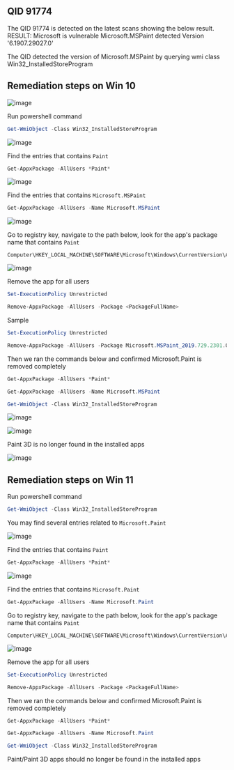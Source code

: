 ## QID 91774 

The QID 91774 is detected on the latest scans showing the below result.
RESULT: Microsoft is vulnerable Microsoft.MSPaint detected Version '6.1907.29027.0'

The QID detected the version of Microsoft.MSPaint by querying  wmi class Win32_InstalledStoreProgram


## Remediation steps on Win 10

![image](https://user-images.githubusercontent.com/96930989/229955007-4a5c912e-243b-488d-b2ff-f7d58d05e34d.png)

Run powershell command
```powershell
Get-WmiObject -Class Win32_InstalledStoreProgram
```

![image](https://user-images.githubusercontent.com/96930989/229954738-38b1b520-0f6a-405f-9b00-fea6f656f153.png)

Find the entries that contains `Paint`
```powershell
Get-AppxPackage -AllUsers *Paint* 
```

![image](https://user-images.githubusercontent.com/96930989/229726325-ffce4140-9ecd-45a1-8bfe-3cb38f2402ec.png)

Find the entries that contains `Microsoft.MSPaint`
```powershell
Get-AppxPackage -AllUsers -Name Microsoft.MSPaint
```
![image](https://user-images.githubusercontent.com/96930989/229954842-9b0c910a-27b5-4ced-be3d-e5e628a3540c.png)

Go to registry key, navigate to the path below, look for the app's package name that contains `Paint`
```
Computer\HKEY_LOCAL_MACHINE\SOFTWARE\Microsoft\Windows\CurrentVersion\Appx\AppxAllUserStore\Applications
```

![image](https://user-images.githubusercontent.com/96930989/229954944-824e661f-8487-491c-9a43-8a91a8163ea7.png)

Remove the app for all users
```powershell
Set-ExecutionPolicy Unrestricted
```
```powershell
Remove-AppxPackage -AllUsers -Package <PackageFullName>
```

Sample
```powershell
Set-ExecutionPolicy Unrestricted
```
```powershell
Remove-AppxPackage -AllUsers -Package Microsoft.MSPaint_2019.729.2301.0_neutral_~_8wekyb3d8bbwe
```


Then we ran the commands below and confirmed Microsoft.Paint is removed completely
```powershell
Get-AppxPackage -AllUsers *Paint*
```
```powershell
Get-AppxPackage -AllUsers -Name Microsoft.MSPaint
```
```powershell
Get-WmiObject -Class Win32_InstalledStoreProgram
```

![image](https://user-images.githubusercontent.com/96930989/229955210-3ada3a68-93d3-45f6-ba6c-1280d83835fd.png)

![image](https://user-images.githubusercontent.com/96930989/229955298-93916bb1-2bcb-4d3d-b54e-60b1ac7651e7.png)


Paint 3D is no longer found in the installed apps

![image](https://user-images.githubusercontent.com/96930989/229955323-19d3c955-19d9-464e-9ae3-eb4bbff6bc19.png)


## Remediation steps on Win 11

Run powershell command
```powershell
Get-WmiObject -Class Win32_InstalledStoreProgram
```

You may find several entries related to `Microsoft.Paint`

![image](https://user-images.githubusercontent.com/96930989/229701750-17a5a739-3565-4c7e-9a22-53d2c176ece4.png)


Find the entries that contains `Paint`
```powershell
Get-AppxPackage -AllUsers *Paint* 
```
![image](https://user-images.githubusercontent.com/96930989/229702117-e03634d4-3ba1-4821-b4be-af8f46dfb224.png)


Find the entries that contains `Microsoft.Paint`
```powershell
Get-AppxPackage -AllUsers -Name Microsoft.Paint
```

Go to registry key, navigate to the path below, look for the app's package name that contains `Paint`
```
Computer\HKEY_LOCAL_MACHINE\SOFTWARE\Microsoft\Windows\CurrentVersion\Appx\AppxAllUserStore\Applications
```
![image](https://user-images.githubusercontent.com/96930989/229831718-15218353-b975-45ea-9033-969d6e1e7c18.png)


Remove the app for all users
```powershell
Set-ExecutionPolicy Unrestricted
```
```powershell
Remove-AppxPackage -AllUsers -Package <PackageFullName>
```

Then we ran the commands below and confirmed Microsoft.Paint is removed completely

```powershell
Get-AppxPackage -AllUsers *Paint*
```
```powershell
Get-AppxPackage -AllUsers -Name Microsoft.Paint
```
```powershell
Get-WmiObject -Class Win32_InstalledStoreProgram
```

Paint/Paint 3D apps should no longer be found in the installed apps
